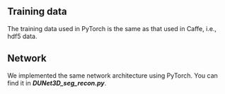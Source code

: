 ## Training data
The training data used in PyTorch is the same as that used in Caffe, i.e., hdf5 data.

## Network
We implemented the same network architecture using PyTorch. You can find it in ***DUNet3D_seg_recon.py***.
